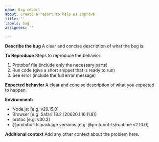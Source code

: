 ```yaml
---
name: Bug report
about: Create a report to help us improve
title: ''
labels: bug
assignees: ''

---
```


**Describe the bug**
A clear and concise description of what the bug is.

**To Reproduce**
Steps to reproduce the behavior:
1. Protobuf file (include only the necessary parts)
2. Run code (give a short snippet that is ready to run)
4. See error (include the full error message)

**Expected behavior**
A clear and concise description of what you expected to happen.

**Environment:**
 - Node.js: [e.g. v20.15.0]
 - Browser [e.g. Safari 18.2 (20620.1.16.11.8)]
 - protoc [e.g. v30.2]
 - @protobuf-ts package versions [e.g. @protobuf-ts/runtime v2.10.0]

**Additional context**
Add any other context about the problem here.
